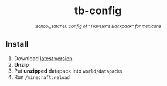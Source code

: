 <h1 align="center">
  tb-config
</h1>
<p align="center">
  <small><i>:school_satchel: Config of "Traveler's Backpack" for mexicans</i></small>
</p>

## Install

1. Download [latest version](https://github.com/844196/tb-config/releases)
2. **Unzip**
3. Put **unzipped** datapack into `world/datapacks`
4. Run `/minecraft:reload`
